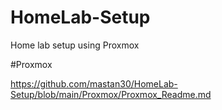 # HomeLab-Setup
Home lab setup using Proxmox

  #Proxmox
  
  https://github.com/mastan30/HomeLab-Setup/blob/main/Proxmox/Proxmox_Readme.md
  
